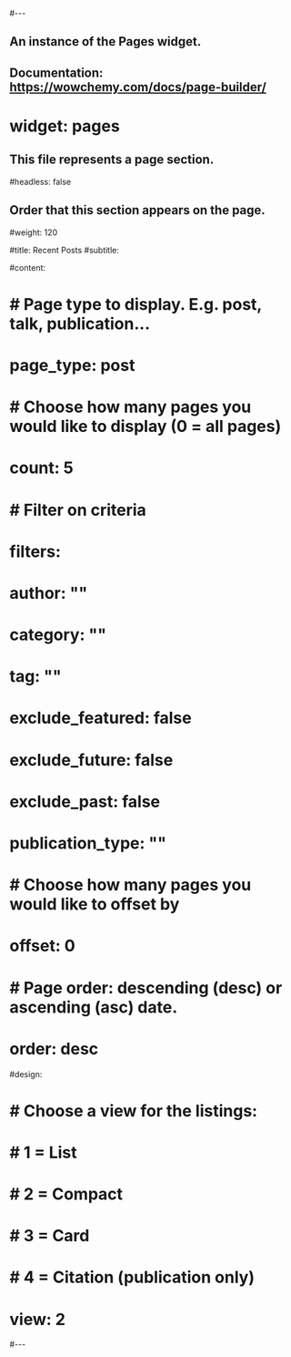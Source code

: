 #---
## An instance of the Pages widget.
## Documentation: https://wowchemy.com/docs/page-builder/
# widget: pages

## This file represents a page section.
#headless: false

## Order that this section appears on the page.
#weight: 120

#title: Recent Posts
#subtitle:

#content:
#  # Page type to display. E.g. post, talk, publication...
#  page_type: post
#  # Choose how many pages you would like to display (0 = all pages)
#  count: 5
#  # Filter on criteria
#  filters:
#    author: ""
#    category: ""
#    tag: ""
#    exclude_featured: false
#    exclude_future: false
#    exclude_past: false
#    publication_type: ""
#  # Choose how many pages you would like to offset by
#  offset: 0
#  # Page order: descending (desc) or ascending (asc) date.
#  order: desc

#design:
#  # Choose a view for the listings:
#  #   1 = List
#  #   2 = Compact
#  #   3 = Card
#  #   4 = Citation (publication only)
#  view: 2
#---
